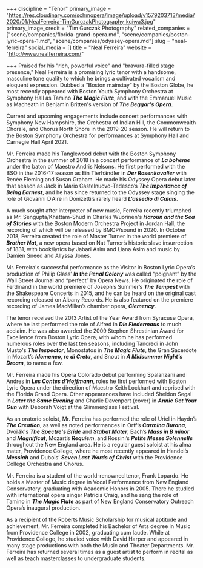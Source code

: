+++
discipline = "Tenor"
primary_image = "https://res.cloudinary.com/schmopera/image/upload/v1579203713/media/2020/01/NealFerreira-TimGurczakPhotography_kqiwa3.jpg"
primary_image_credit = "Tim Gurczak Photography"
related_companies = ["scene/companies/florida-grand-opera.md", "scene/companies/boston-lyric-opera-1.md", "scene/companies/odyssey-opera.md"]
slug = "neal-ferreira"
social_media = []
title = "Neal Ferreira"
website = "http://www.nealferreira.com/"

+++
Praised for his "rich, powerful voice" and "bravura-filled stage presence," Neal Ferreira is a promising lyric tenor with a handsome, masculine tone quality to which he brings a cultivated vocalism and eloquent expression. Dubbed a “Boston mainstay” by the Boston Globe, he most recently appeared with Boston Youth Symphony Orchestra at Symphony Hall as Tamino **_The Magic Flute_**, and with the Emmanuel Music as Macheath in Benjamin Britten's version of **_The Beggar's Opera_**.

Current and upcoming engagements include concert performances with Symphony New Hampshire, the Orchestra of Indian Hill, the Commonwealth Chorale, and Chorus North Shore in the 2019-20 season. He will return to the Boston Symphony Orchestra for performances at Symphony Hall and Carnegie Hall April 2021.

Mr. Ferreira made his Tanglewood debut with the Boston Symphony Orchestra in the summer of 2018 in a concert performance of **_La bohème_** under the baton of Maestro Andris Nelsons. He first performed with the BSO in the 2016-17 season as Ein Tierhändler in **_Der Rosenkavalier_** with Renée Fleming and Susan Graham. He made his Odyssey Opera debut later that season as Jack in Mario Castelnuovo-Tedesco’s **_The Importance of Being Earnest_**, and he has since returned to the Odyssey stage singing the role of Giovanni D’Aire in Donizetti’s rarely heard **_L’assedio di Calais_**.

A much sought after interpreter of new music, Ferreira recently triumphed as Mr. Sengupta/Khattam-Shud in Charles Wuorinen's **_Haroun and the Sea of Stories_** with the Boston Modern Orchestra Project in Jordan Hall, the recording of which will be released by BMOP/sound in 2020. In October 2018, Ferreira created the role of Master Turner in the world premiere of **_Brother Nat_**, a new opera based on Nat Turner’s historic slave insurrection of 1831, with book/lyrics by Jabari Asim and Liana Asim and music by Damien Sneed and Allyssa Jones.

Mr. Ferreira's successful performance as the Visitor in Boston Lyric Opera’s production of Philip Glass’ **_In the Penal Colony_** was called “poignant” by the Wall Street Journal and “perfect” by Opera News. He originated the role of Ferdinand in the world premiere of Joseph’s Summer’s **_The Tempest_** with the Shakespeare Concerts in 2015, and he can be heard on the original cast recording released on Albany Records. He is also featured on the premiere recording of James MacMillan’s chamber opera, **_Clemency_**.

The tenor received the 2013 Artist of the Year Award from Syracuse Opera, where he last performed the role of Alfred in **_Die Fledermaus_** to much acclaim. He was also awarded the 2009 Stephen Shrestinian Award for Excellence from Boston Lyric Opera, with whom he has performed numerous roles over the last ten seasons, including Tancredi in John Musto's **_The Inspector_**, Monostatos in **_The Magic Flute_**, the Gran Sacerdote in Mozart’s **_Idomeneo, re di Creta_**, and Snout in **_A Midsummer Night's Dream_**, to name a few.

Mr. Ferreira made his Opera Colorado debut performing Spalanzani and Andres in **_Les Contes d’Hoffmann_**, roles he first performed with Boston Lyric Opera under the direction of Maestro Keith Lockhart and reprised with the Florida Grand Opera. Other appearances have included Sheldon Segal in **_Later the Same Evening_** and Charlie Davenport (cover) in **_Annie Get Your Gun_** with Deborah Voigt at the Glimmerglass Festival.

As an oratorio soloist, Mr. Ferreira has performed the role of Uriel in Haydn’s **_The Creation_**, as well as noted performances in Orff’s **_Carmina Burana_**, Dvořák's **_The Spectre's Bride_** and **_Stabat Mater_**, Bach’s **_Mass in B minor_** and **_Magnificat_**, Mozart’s **_Requiem_**, and Rossini’s **_Petite Messe Solennelle_** throughout the New England area. He is a regular guest soloist at his alma mater, Providence College, where he most recently appeared in Handel’s **_Messiah_** and Dubois’ **_Seven Last Words of Christ_** with the Providence College Orchestra and Chorus.

Mr. Ferreira is a student of the world-renowned tenor, Frank Lopardo. He holds a Master of Music degree in Vocal Performance from New England Conservatory, graduating with Academic Honors in 2005. There he studied with international opera singer Patricia Craig, and he sang the role of Tamino in **_The Magic Flute_** as part of New England Conservatory Outreach Opera’s inaugural production.

As a recipient of the Roberts Music Scholarship for musical aptitude and achievement, Mr. Ferreira completed his Bachelor of Arts degree in Music from Providence College in 2002, graduating cum laude. While at Providence College, he studied voice with David Harper and appeared in many stage productions with both the Music and Theater Departments. Mr. Ferreira has returned several times as a guest artist to perform in recital as well as teach masterclasses to undergraduate students.
